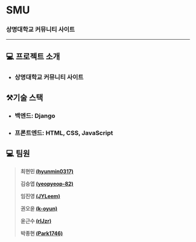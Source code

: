 # SMU

### 상명대학교 커뮤니티 사이트

---

## :computer: 프로젝트 소개

* ### 상명대학교 커뮤니티 사이트

## ⚒️기술 스택

* ### 백엔드: Django
* ### 프론트엔드: HTML, CSS, JavaScript

## :computer: 팀원 

> **최현민 [(hyunmin0317)](https://github.com/hyunmin0317)**
>
> **김승엽 [(yeopyeop-82)](https://github.com/yeopyeop-82)**
> 
> **임진영 [(JYLeem)](https://github.com/JYLeem)**
> 
> **권오윤 [(k-oyun)](https://github.com/k-oyun)**
> 
> **윤근수 [(rlJzr)](https://github.com/rlJzr)**
> 
> **박종현 [(Park1746)](https://github.com/Park1746)**
